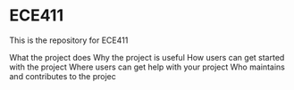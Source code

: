 # ECE411
This is the repository for ECE411

What the project does
Why the project is useful
How users can get started with the project
Where users can get help with your project
Who maintains and contributes to the projec
